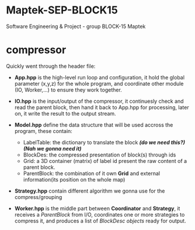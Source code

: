# Maptek-SEP-BLOCK15
Software Engineering &amp; Project - group BLOCK-15 Maptek




# compressor

Quickly went through the header file:

- **App.hpp** is the high-level run loop and configuration, it hold the global parameter (x,y,z) for the whole program, and coordinate other module (IO, Worker,...) to ensure they work together.

- **IO.hpp** is the input/output of the compressor, it continuesly check and read the parent block, then hand it back to App.hpp for processing, later on, it write the result to the output stream.
    
- **Model.hpp** define the data structure that will be used accross the program, these contain:

    - LabelTable: the dictionary to translate the block ***(do we need this?)*** ***(Nah we gonna need it)***
    - BlockDes: the compressed presentation of block(s) through ids
    - Grid: a 3D container (matrix) of label id present the raw content of a parent block.
    - ParentBlock: the combination of it own **Grid** and external information(its position on the whole map)

- **Strategy.hpp** contain different algorithm we gonna use for the compress/grouping

- **Worker.hpp** is the middle part between **Coordinator** and **Strategy**, it receives a *ParentBlock* from I/O, coordinates one or more strategies to compress it, and produces a list of *BlockDesc objects* ready for output.
